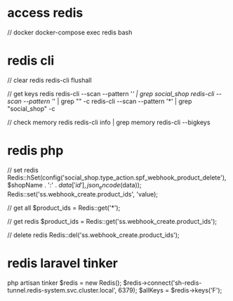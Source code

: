 
# access redis  
// docker
docker-compose exec redis bash

# redis cli 
// clear redis
redis-cli flushall

// get keys redis
redis-cli --scan --pattern '*' | grep social_shop
redis-cli --scan --pattern '*' | grep "" -c
redis-cli --scan --pattern '*' | grep "social_shop" -c

// check memory redis
redis-cli info | grep memory
redis-cli --bigkeys

# redis php
// set redis
Redis::hSet(config('social_shop.type_action.spf_webhook_product_delete'), $shopName . ':' . $data['id'] , json_encode($data));
Redis::set('ss.webhook_create.product_ids', 'value);

// get all
$product_ids = Redis::get('*');

// get redis
$product_ids = Redis::get('ss.webhook_create.product_ids');

// delete redis
Redis::del('ss.webhook_create.product_ids');

# redis laravel tinker
php artisan tinker
$redis = new Redis();
$redis->connect('sh-redis-tunnel.redis-system.svc.cluster.local', 6379);
$allKeys = $redis->keys('F');

